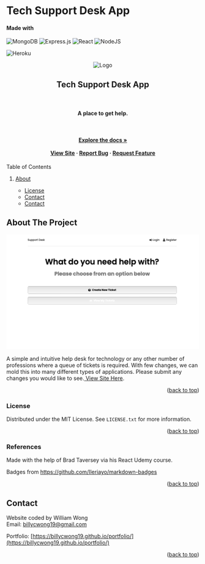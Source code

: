 <div id="top"></div>

# Tech Support Desk App

#### Made with

![MongoDB](https://img.shields.io/badge/MongoDB-%234ea94b.svg?style=for-the-badge&logo=mongodb&logoColor=white)
![Express.js](https://img.shields.io/badge/express.js-%23404d59.svg?style=for-the-badge&logo=express&logoColor=%2361DAFB)
![React](https://img.shields.io/badge/react-%2320232a.svg?style=for-the-badge&logo=react&logoColor=%2361DAFB)
![NodeJS](https://img.shields.io/badge/node.js-6DA55F?style=for-the-badge&logo=node.js&logoColor=white)

![Heroku](https://img.shields.io/badge/heroku-%23430098.svg?style=for-the-badge&logo=heroku&logoColor=white)


<div align="center">
<img src="" alt="Logo" height="200">
  <p align="center">
    <h2>Tech Support Desk App</h2>
    <br />
    <h4>A place to get help.<h4>
    <br />
    <br />
    <a href="https://github.com/billycwong19/support-desk"><strong>Explore the docs »</strong></a>
    <br />
    <br />
    <a href="https://tech-support-desk.herokuapp.com/">View Site</a>
    ·
    <a href="https://github.com/billycwong19/support-desk/issues">Report Bug</a>
    ·
    <a href="https://github.com/billycwong19/support-desk/issues">Request Feature</a>
  </p>
</div>


  <summary>Table of Contents</summary>
  <ol>
    <li>
      <a href="#about-the-project">About</a>
    </li>
      <ul>
        <li><a href="#license">License</a></li>
        <li><a href="#contact">Contact</a></li>
        <li><a href="#references">Contact</a></li>
      </ul>
    </li>
  </ol>


## About The Project
<div align="center">
    <img src="screenshot.png" height=300 alt="screenshot">
</div>

<p>A simple and intuitive help desk for technology or any other number of professions where a queue of tickets is required. With few changes, we can mold this into many different types of applications. Please submit any changes you would like to see.<a href="https://tech-support-desk.herokuapp.com/"> View Site Here</a>.</p>


<p align="right">(<a href="#top">back to top</a>)</p>

### License

Distributed under the MIT License. See `LICENSE.txt` for more information.

<p align="right">(<a href="#top">back to top</a>)</p>

### References

Made with the help of Brad Taversey via his React Udemy course. 

Badges from https://github.com/Ileriayo/markdown-badges 

<p align="right">(<a href="#top">back to top</a>)</p>


## Contact

Website coded by William Wong
<br>
Email: billycwong19@gmail.com

Portfolio: [https://billycwong19.github.io/portfolio/](https://billycwong19.github.io/portfolio/)

<p align="right">(<a href="#top">back to top</a>)</p>


